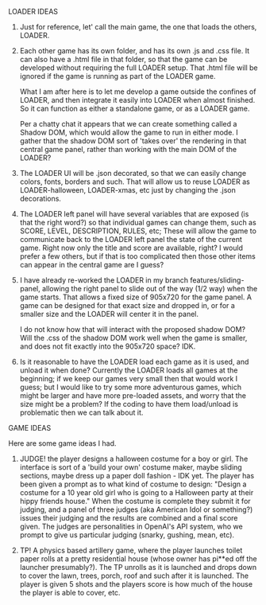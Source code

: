 LOADER IDEAS

1.  Just for reference, let' call the main game, the one that loads the others, LOADER.

2.  Each other game has its own folder, and has its own .js and .css file. It can also
    have a .html file in that folder, so that the game can be developed without
    requiring the full LOADER setup. That .html file will be ignored if the game
    is running as part of the LOADER game.

    What I am after here is to let me develop a game outside the confines of LOADER,
    and then integrate it easily into LOADER when almost finished. So it can function
    as either a standalone game, or as a LOADER game.

    Per a chatty chat it appears that we can create something called a Shadow DOM,
    which would allow the game to run in either mode. I gather that the
    shadow DOM sort of 'takes over' the rendering in that central game panel, rather
    than working with the main DOM of the LOADER?

3.  The LOADER UI will be .json decorated, so that we can easily change colors, fonts,
    borders and such. That will allow us to reuse LOADER as LOADER-halloween,
    LOADER-xmas, etc just by changing the .json decorations.

4.  The LOADER left panel will have several variables that are exposed (is that the
    right word?) so that individual games can change them, such as SCORE, LEVEL,
    DESCRIPTION, RULES, etc; These will allow the game to communicate back to the
    LOADER left panel the state of the current game. Right now only the title and
    score are available, right? I would prefer a few others, but if that is too
    complicated then those other items can appear in the central game are I guess?

5.  I have already re-worked the LOADER in my branch features/sliding-panel, allowing
    the right panel to slide out of the way (1/2 way) when the game starts. That
    allows a fixed size of 905x720 for the game panel. A game can be designed for
    that exact size and dropped in, or for a smaller size and the LOADER will
    center it in the panel.

    I do not know how that will interact with the proposed shadow DOM? Will the .css
    of the shadow DOM work well when the game is smaller, and does not fit exactly
    into the 905x720 space? IDK.

6.  Is it reasonable to have the LOADER load each game as it is used, and unload
    it when done? Currently the LOADER loads all games at the beginning; if we keep
    our games very small then that would work I guess; but I would like to try some
    more adventurous games, which might be larger and have more pre-loaded assets,
    and worry that the size might be a problem? If the coding to have them
    load/unload is problematic then we can talk about it.

GAME IDEAS

Here are some game ideas I had.

1.  JUDGE! the player designs a halloween costume for a boy or girl. The interface
    is sort of a 'build your own' costume maker, maybe sliding sections, maybe dress
    up a paper doll fashion - IDK yet. The player has been given a prompt as to
    what kind of costume to design: "Design a costume for a 10 year old girl who
    is going to a Halloween party at their hippy friends house." When the costume is
    complete they submit it for judging, and a panel of three judges (aka American
    Idol or something?) issues their judging and the results are combined and a
    final score given. The judges are personalities in OpenAI's API system, who
    we prompt to give us particular judging (snarky, gushing, mean, etc).

2.  TP! A physics based artillery game, where the player launches toilet paper rolls at
    a pretty residential house (whose owner has pi\*\*ed off the launcher presumably?).
    The TP unrolls as it is launched and drops down to cover the lawn, trees, porch, roof
    and such after it is launched. The player is given 5 shots and the players score is
    how much of the house the player is able to cover, etc.

